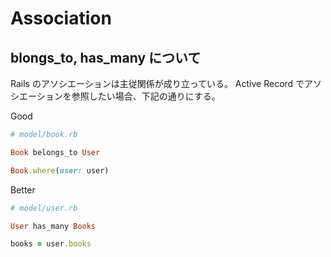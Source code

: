 # Association

## blongs_to, has_many について

Rails のアソシエーションは主従関係が成り立っている。 Active Record でアソシエーションを参照したい場合、下記の通りにする。

Good

```rb
# model/book.rb

Book belongs_to User
```

```rb
Book.where(user: user)
```

Better

```rb
# model/user.rb

User has_many Books
```

```rb
books = user.books
```
